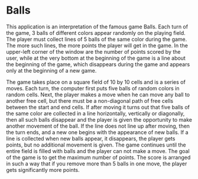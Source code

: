 # Balls

This application is an interpretation of the famous game Balls.
Each turn of the game, 3 balls of different colors appear randomly on the playing field. The player must collect lines of 5 balls of the same color during the game. The more such lines, the more points the player will get in the game. In the upper-left corner of the window are the number of points scored by the user, while at the very bottom at the beginning of the game is a line about the beginning of the game, which disappears during the game and appears only at the beginning of a new game.

The game takes place on a square field of 10 by 10 cells and is a series of moves. Each turn, the computer first puts five balls of random colors in random cells. Next, the player makes a move when he can move any ball to another free cell, but there must be a non-diagonal path of free cells between the start and end cells. If after moving it turns out that five balls of the same color are collected in a line horizontally, vertically or diagonally, then all such balls disappear and the player is given the opportunity to make another movement of the ball. If the line does not line up after moving, then the turn ends, and a new one begins with the appearance of new balls. If a line is collected when new balls appear, it disappears, the player gets points, but no additional movement is given. The game continues until the entire field is filled with balls and the player can not make a move.
The goal of the game is to get the maximum number of points. The score is arranged in such a way that if you remove more than 5 balls in one move, the player gets significantly more points.
